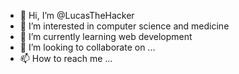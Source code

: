 - 👋 Hi, I’m @LucasTheHacker
- 👀 I’m interested in computer science and medicine
- 🌱 I’m currently learning web development
- 💞️ I’m looking to collaborate on ...
- 📫 How to reach me ...

<!---
LucasTheHacker/LucasTheHacker is a ✨ special ✨ repository because its `README.md` (this file) appears on your GitHub profile.
You can click the Preview link to take a look at your changes.
--->
